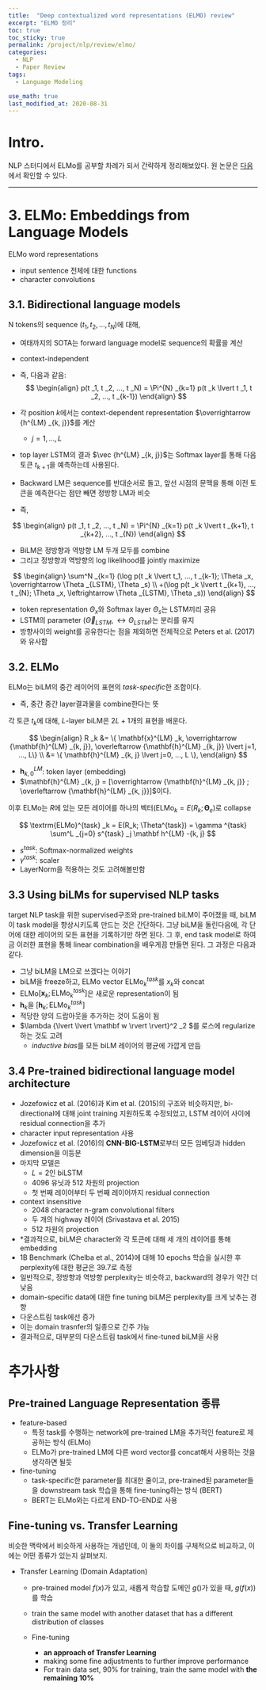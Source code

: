 ```yaml
---
title:  "Deep contextualized word representations (ELMO) review"
excerpt: "ELMO 정리"
toc: true
toc_sticky: true
permalink: /project/nlp/review/elmo/
categories:
  - NLP
  - Paper Review
tags:
  - Language Modeling

use_math: true
last_modified_at: 2020-08-31
---
```


# Intro.

NLP 스터디에서 ELMo를 공부할 차례가 되서 간략하게 정리해보았다. 원 논문은 [다음](https://arxiv.org/abs/1802.05365)에서 확인할 수 있다.

---

# 3. ELMo: Embeddings from Language Models

ELMo word representations
- input sentence 전체에 대한 functions
- character convolutions

## 3.1. Bidirectional language models

N tokens의 sequence ($t _1, t _2, ..., t _N$)에 대해, 
- 여태까지의 SOTA는 forward language model로 sequence의 확률을 계산
- context-independent
- 즉, 다음과 같음:
$$
\begin{align}
p(t _1, t _2, ..., t _N) = \Pi^{N} _{k=1} p(t _k \lvert t _1, t _2, ..., t _{k-1})
\end{align}
$$

- 각 position $k$에서는 context-dependent representation $\overrightarrow {h^{LM} _{k, j}}$를 계산
  - $j=1, ..., L$
- top layer LSTM의 결과 $\vec {h^{LM} _{k, j}}$는 Softmax layer를 통해 다음 토큰 $t _{k+1}$을 예측하는데 사용된다.

- Backward LM은 sequence를 반대순서로 돌고, 앞선 시점의 문맥을 통해 이전 토큰을 예측한다는 점만 빼면 정방향 LM과 비슷
- 즉,  

$$
\begin{align}
p(t _1, t _2, ..., t _N) = \Pi^{N} _{k=1} p(t _k \lvert t _{k+1}, t _{k+2}, ..., t _{N})
\end{align}
$$

- BiLM은 정방향과 역방향 LM 두개 모두를 combine
- 그리고 정방향과 역방향의 log likelihood를 jointly maximize  

$$
\begin{align}
\sum^N _{k=1} (\log p(t _k \lvert t_1, ..., t _{k-1}; \Theta _x, \overrightarrow \Theta _{LSTM}, \Theta _s) \\
+(\log p(t _k \lvert t _{k+1}, ..., t _{N}; \Theta _x, \leftrightarrow \Theta _{LSTM}, \Theta _s))
\end{align}
$$

- token representation $\Theta _x$와 Softmax layer $\Theta _s$는 LSTM끼리 공유 
- LSTM의 parameter ($\overrightarrow \Theta _{LSTM}, \leftrightarrow \Theta _{LSTM}$)는 분리를 유지
- 방향사이의 weight를 공유한다는 점을 제외하면 전체적으로 Peters et al. (2017)와 유사함

## 3.2. ELMo

ELMo는 biLM의 중간 레이어의 표현의 *task-specific*한 조합이다. 
- 즉, 중간 중간 layer결과물을 combine한다는 뜻

각 토큰 $t _k$에 대해, *L*-layer biLM은 $2L+1$개의 표현을 배운다.  

$$
\begin{align}
R _k &= \{ \mathbf{x}^{LM} _k, \overrightarrow {\mathbf{h}^{LM} _{k, j}}, \overleftarrow {\mathbf{h}^{LM} _{k, j}} \lvert j=1, ..., L\} \\
&= \{ \mathbf{h}^{LM} _{k, j} \lvert j=0, ..., L \},
\end{align}
$$

- $\mathbf{h}^{LM} _{k, 0}$: token layer (embedding) 
- $\mathbf{h}^{LM} _{k, j} = [\overrightarrow {\mathbf{h}^{LM} _{k, j}} ; \overleftarrow {\mathbf{h}^{LM} _{k, j}}]$이다.

이후 ELMo는 *R*에 있는 모든 레이어를 하나의 벡터($\textrm{ELMo} _k = E(R _k; \mathbf{\Theta} _e$)로 collapse

$$
\textrm{ELMo}^{task} _k = E(R_k; \Theta^{task}) = \gamma ^{task} \sum^L _{j=0} s^{task} _j \mathbf h^{LM} -{k, j}
$$

- $s^{task}$: Softmax-normalized weights
- $\gamma ^{task}$: scaler
- LayerNorm을 적용하는 것도 고려해볼만함

## 3.3 Using biLMs for supervised NLP tasks

target NLP task을 위한 supervised구조와 pre-trained biLM이 주어졌을 때, biLM이 task model을 향상시키도록 만드는 것은 간단하다. 그냥 biLM을 돌린다음에, 각 단어에 대한 레이어의 모든 표현을 기록하기만 하면 된다. 그 후, end task model로 하여금 이러한 표현을 통해 linear combination을 배우게끔 만들면 된다. 그 과정은 다음과 같다.
- 그냥 biLM을 LM으로 쓰겠다는 이야기
- biLM을 freeze하고, ELMo vector $\textrm{ELMo}^{task} _k$를 $x _k$와 concat
- ELMo$[\mathbf x _k; \textrm{ELMo}^{task} _k]$은 새로운 representation이 됨
- $\mathbf h _k$을 $[\mathbf h _k; \textrm{ELMo}^{task} _k]$
- 적당한 양의 드랍아웃을 추가하는 것이 도움이 됨
- $\lambda {\lvert \lvert \mathbf w \rvert \rvert}^2 _2 $를 로스에 regularize하는 것도 고려 
  - *inductive bias*를 모든 biLM 레이어의 평균에 가깝게 만듬

## 3.4 Pre-trained bidirectional language model architecture

- Jozefowicz et al. (2016)과 Kim et al. (2015)의 구조와 비슷하지만, bi-directional에 대해 joint training 지원하도록 수정되었고, LSTM 레이어 사이에 residual connection을 추가
- character input representation 사용
- Jozefowicz et al. (2016)의 **CNN-BIG-LSTM**로부터 모든 임베딩과 hidden dimension을 이등분
- 마지막 모델은 
  - $L=2$인 biLSTM
  - 4096 유닛과 512 차원의 projection
  - 첫 번째 레이어부터 두 번째 레이어까지 residual connection
- context insensitive
  - 2048 character n-gram convolutional filters
  - 두 개의 highway 레이어 (Srivastava et al. 2015)
  - 512 차원의 projection 
- *결과적으로, biLM은 character와 각 토큰에 대해 세 개의 레이어를 통해 embedding 
- 1B Benchmark (Chelba et al., 2014)에 대해 10 epochs 학습을 실시한 후 perplexity에 대한 평균은 39.7로 측정
- 일반적으로, 정방향과 역방향 perplexity는 비슷하고, backward의 경우가 약간 더 낮음
- domain-specific data에 대한 fine tuning biLM은 perplexity를 크게 낮추는 경향
- 다운스트림 task에선 증가
- 이는 domain trasnfer의 일종으로 간주 가능
- 결과적으로, 대부분의 다운스트림 task에서 fine-tuned biLM을 사용

# 추가사항

## Pre-trained Language Representation 종류

- feature-based
  - 특정 task를 수행하는 network에 pre-trained LM을 추가적인 feature로 제공하는 방식 (ELMo)
  - ELMo가 pre-trained LM에 다른 word vector를 concat해서 사용하는 것을 생각하면 될듯
- fine-tuning
  - task-specific한 parameter를 최대한 줄이고, pre-trained된 parameter들을 downstream task 학습을 통해 fine-tuning하는 방식 (BERT)
  - BERT는 ELMo와는 다르게 END-TO-END로 사용

## Fine-tuning vs. Transfer Learning

비슷한 맥락에서 비슷하게 사용하는 개념인데, 이 둘의 차이를 구체적으로 비교하고, 이에는 어떤 종류가 있는지 살펴보지.

- Transfer Learning (Domain Adaptation)
  - pre-trained model $f(x)$가 있고, 새롭게 학습할 도메인 $g()$가 있을 때, $g(f(x))$를 학습
  - train the same model with another dataset that has a different distribution of classes

  - Fine-tuning
    - **an approach of Transfer Learning**
    - making some fine adjustments to further improve performance
    - For train data set, 90% for training, train the same model with **the remaining 10%**